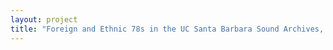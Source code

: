 ```yaml
--- 
layout: project 
title: "Foreign and Ethnic 78s in the UC Santa Barbara Sound Archives, Phase II: Edouard Pecourt Tango/Latin American Music Collection" 
---
```



